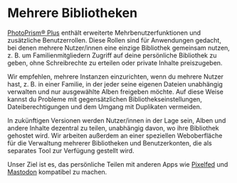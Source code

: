 # Mehrere Bibliotheken

[PhotoPrism® Plus](https://www.photoprism.app/editions#compare) enthält erweiterte Mehrbenutzerfunktionen und zusätzliche Benutzerrollen. Diese Rollen sind für Anwendungen gedacht, bei denen mehrere Nutzer/innen eine einzige Bibliothek gemeinsam nutzen, z. B. um Familienmitgliedern Zugriff auf deine persönliche Bibliothek zu geben, ohne Schreibrechte zu erteilen oder private Inhalte preiszugeben.

Wir empfehlen, mehrere Instanzen einzurichten, wenn du mehrere Nutzer hast, z. B. in einer Familie, in der jeder seine eigenen Dateien unabhängig verwalten und nur ausgewählte Alben freigeben möchte. Auf diese Weise kannst du Probleme mit gegensätzlichen Bibliothekseinstellungen, Dateiberechtigungen und dem Umgang mit Duplikaten vermeiden.

In zukünftigen Versionen werden Nutzer/innen in der Lage sein, Alben und andere Inhalte dezentral zu teilen, unabhängig davon, wo ihre Bibliothek gehostet wird. Wir arbeiten außerdem an einer speziellen Weboberfläche für die Verwaltung mehrerer Bibliotheken und Benutzerkonten, die als separates Tool zur Verfügung gestellt wird.

Unser Ziel ist es, das persönliche Teilen mit anderen Apps wie [Pixelfed](https://pixelfed.org/) und [Mastodon](https://joinmastodon.org/) kompatibel zu machen.